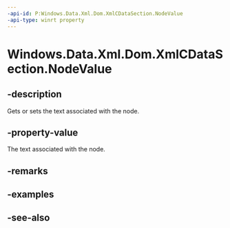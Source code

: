 ```yaml
---
-api-id: P:Windows.Data.Xml.Dom.XmlCDataSection.NodeValue
-api-type: winrt property
---
```


<!-- Property syntax
public object NodeValue { get;  set; }
-->

# Windows.Data.Xml.Dom.XmlCDataSection.NodeValue

## -description
Gets or sets the text associated with the node.

## -property-value
The text associated with the node.

## -remarks

## -examples

## -see-also
